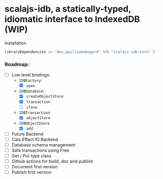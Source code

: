 # scalajs-idb, a statically-typed, idiomatic interface to IndexedDB (WIP)

Installation

```scala
libraryDependencies += "dev.guillaumebogard" %%% "scalajs-idb-core" % "@VERSION@"
```

### Roadmap:

- [ ] Low level bindings:
  - `IDBFactory`:
    - [x] `open`
  - `IDBDatabase`:
    - [x] `createObjectStore`
    - [x] `transaction`
    - [ ] `close`
  - `IDBTransaction`:
    - [x] `objectStore`
  - `IDBObjectStore`
    - [x] `add`
- [ ] Future Backend
- [ ] Cats Effect IO Backend 
- [ ] Database schema management
- [ ] Safe transactions using Free
- [ ] Get / Put type class
- [ ] Github actions for build, doc and publish
- [ ] Document first version
- [ ] Publish first version
